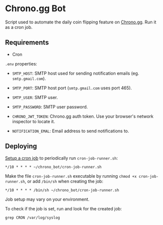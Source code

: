 # Chrono.gg Bot

Script used to automate the daily coin flipping feature on [Chrono.gg](https://www.chrono.gg/). Run it as a cron job.

## Requirements

- Cron

`.env` properties:

- `SMTP_HOST`: SMTP host used for sending notification emails (eg. `smtp.gmail.com`).

- `SMTP_PORT`: SMTP host port (`smtp.gmail.com` uses port 465).

- `SMTP_USER`: SMTP user.

- `SMTP_PASSWORD`: SMTP user password.

- `CHRONO_JWT_TOKEN`: Chrono.gg auth token. Use your browser's network inspector to locate it.

- `NOTIFICATION_EMAL`: Email address to send notifications to.

## Deploying

[Setup a cron job](https://www.geeksforgeeks.org/how-to-setup-cron-jobs-in-ubuntu/) to periodically run `cron-job-runner.sh`:

`*/10 * * * * ~/chrono_bot/cron-job-runner.sh`

Make the file `cron-job-runner.sh` executable by running `chmod +x cron-job-runner.sh`, or add `/bin/sh` when creating the job:

`*/10 * * * * /bin/sh ~/chrono_bot/cron-job-runner.sh`

Job setup may vary on your environment.

To check if the job is set, run and look for the created job:

`grep CRON /var/log/syslog`
